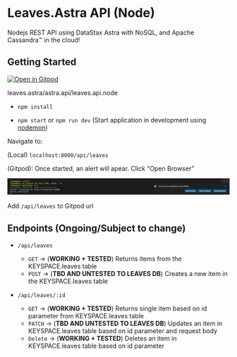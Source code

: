 # Leaves.Astra API (Node)

Nodejs REST API using DataStax Astra with NoSQL, and Apache Cassandra™ in the cloud!

## Getting Started

[![Open in Gitpod](https://gitpod.io/button/open-in-gitpod.svg)](https://gitpod.io/#https://github.com/xingh/leaves.astra.git)

leaves.astra/astra.api/leaves.api.node

* `npm install`

* `npm start` or `npm run dev` (Start application in development using [nodemon](https://www.npmjs.com/package/nodemon))

Navigate to:

(Local) `localhost:8000/api/leaves`

(Gitpod): Once started, an alert will apear. Click "Open Browser"

![Alt Img](Assets/../../../Assets/Images/gitpodNode.png)

Add `/api/leaves` to Gitpod url

## Endpoints (Ongoing/Subject to change)

* `/api/leaves`
    * `GET` -> (**WORKING + TESTED**) Returns items from the KEYSPACE.leaves table
    * `POST` -> (**TBD AND UNTESTED TO LEAVES DB**) Creates a new item in the KEYSPACE.leaves table

* `/api/leaves/:id`
    * `GET` -> (**WORKING + TESTED**) Returns single item based on id parameter from KEYSPACE.leaves table
    * `PATCH` -> (**TBD AND UNTESTED TO LEAVES DB**) Updates an item in KEYSPACE.leaves table based on id parameter and request body
    * `Delete` -> (**WORKING + TESTED**) Deletes an item in KEYSPACE.leaves table based on id parameter